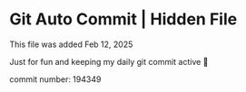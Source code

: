 # Git Auto Commit | Hidden File

This file was added Feb 12, 2025

Just for fun and keeping my daily git commit active 🤪

commit number: 194349
